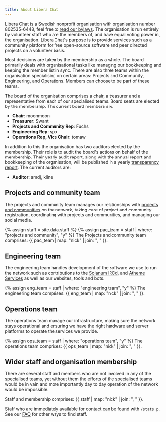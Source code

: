 ```yaml
---
title: About Libera Chat
---
```


Libera Chat is a Swedish nonprofit organisation with organisation number
802535-6448, feel free to [read our bylaws](/bylaws). The organisation is run
entirely by volunteer staff who are the members of, and have equal voting power
in, the organisation. Libera Chat's purpose is to provide services such as a
community platform for free open-source software and peer directed projects on
a volunteer basis.

Most decisions are taken by the membership as a whole. The board
primarily deals with organisational tasks like managing our bookkeeping
and keeping the member list in sync. There are also three teams within
the organisation specialising on certain areas: Projects and Community,
Engineering, and Operations. Members can choose to be part of these teams.

The board of the organisation comprises a chair, a treasurer and a
representative from each of our specialised teams. Board seats are elected
by the membership. The current board members are:

- **Chair**: moonmoon
- **Treasurer**: Swant
- **Projects and Community Rep**: Fuchs
- **Engineering Rep**: spb
- **Operations Rep, Vice Chair**: tomaw

In addition to this the organisation has two auditors elected by the membership.
Their role is to audit the board's actions on behalf of the membership.
Their yearly audit report, along with the annual report and bookkeeping of the
organisation, will be published in a yearly
[transparency report](/annual-reports/).
The current auditors are:

- **Auditor**: amdj, kline

## Projects and community team

The projects and community team manages our relationships with
[projects and communities](/chanreg) on the network, taking care of project
and community registration, coordinating with projects and communities, and
managing our social media.

{% assign staff = site.data.staff %}
{% assign pac_team = staff | where: "projects and community", "y" %}
The Projects and community team comprises:
{{ pac_team | map: "nick" | join: ", " }}.

## Engineering team

The engineering team handles development of the software we use to run the
network such as contributions to the [Solanum IRCd](https://solanum.chat),
and [Atheme Services](https://atheme.github.io/) as well as our websites,
tools and bots.

{% assign eng_team = staff | where: "engineering team", "y" %}
The engineering team comprises: {{ eng_team | map: "nick" | join: ", " }}.

## Operations team

The operations team manage our infrastructure, making sure the network stays
operational and ensuring we have the right hardware and server platforms to
operate the services we provide.

{% assign ops_team = staff | where: "operations team", "y" %}
The operations team comprises: {{ ops_team | map: "nick" | join: ", " }}.

## Wider staff and organisation membership

There are several staff and members who are not involved in any of the
specialised teams, yet without them the efforts of the specialised teams would
be in vain and more importantly day to day operation of the network would be
impossible.

Staff and membership comprises: {{ staff | map: "nick" | join: ", " }}.

Staff who are immediately available for contact can be found with `/stats p`.
See our [FAQ](/guides/faq#how-to-find-libera-chat-staff) for other ways to
find staff.

